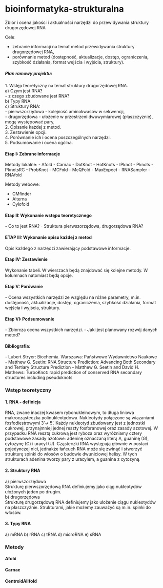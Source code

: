 # bioinformatyka-strukturalna
Zbiór i ocena jakości i aktualności narzędzi do przewidywania struktury drugorzędowej RNA

Cele:
- zebranie informacji na temat metod przewidywania struktury drugorzędowej RNA,
- porównanie metod (dostępność, aktualizacje, dostęp, ograniczenia, szybkość działania, format wejścia i wyjścia, struktury).

<h5>Plan ramowy projektu:</h5>
<p>
1. Wstęp teoretyczny na temat struktury drugorzędowej RNA.<br />
  a) Czym jest RNA?<br/>
    - z czego zbudowane jest RNA?<br/>
  b) Typy RNA<br/>
  c) Struktury RNA:<br/>
    - pierwszorzędowa - kolejność aminokwasów w sekwencji,<br/>
    - drugorzędowa - ułożenie w przestrzeni dwuwymiarowej (płaszczyznie), mogą występować pary,<br/>
2. Opisanie każdej z metod.<br />
3. Zestawienie opcji.<br />
4. Porównanie ich i ocena poszczególnych narzędzi.<br />
5. Podsumowanie i ocena ogólna.<br />
</p>

<h4>Etap I: Zebrane informacje</h4>
Metody lokalne:
- Afold
- Carnac
- DotKnot
- HotKnots
- IPknot
- Pknots
- PknotsRG
- ProbKnot
- MCFold
- McQFold
- MaxExpect
- RNASampler
- RNAfold

Metody webowe:
- CMfinder
- Alterna
- Cylofold

<h4>Etap II: Wykonanie wstępu teoretycznego</h4>
- Co to jest RNA?
- Struktura pierwszorzędowa, drugorzędowa RNA?

<h4>ETAP III: Wykonanie opisu każdej z metod</h4>
Opis każdego z narzędzi zawierający podstawowe informacje.

<h4>Etap IV: Zestawienie</h4>
Wykonanie tabeli. W wierszach będą znajdować się kolejne metody. W kolumnach natomiast będą opcje.

<h4>Etap V: Porówanie</h4>
- Ocena wszystkich narzędzi ze względu na różne parametry, m.in. dostępność, aktualizacje, dostęp, ograniczenia, szybkość działania, format wejścia i wyjścia, struktury.

<h4>Etap VI: Podsumowanie</h4>
- Zbiorcza ocena wszystkich narzędzi.
- Jaki jest planowany rozwój danych metod?


<h4>Bibliografia:</h4>
- Lubert Stryer: Biochemia. Warszawa: Państwowe Wydawnictwo Naukowe
- Matthew G. Seetin: RNA Structure Prediction: Advancing Both Secondary and Tertiary Structure Prediction
- Matthew G. Seetin and David H. Mathews: TurboKnot: rapid prediction of conserved RNA secondary structures including pseudoknots



<h3>Wstęp teoretyczny</h3>
<h4>1. RNA - definicja</h4>
<p>RNA, zwane inaczej kwasem rybonukleinowym, to długa liniowa makrocząsteczka polinukleotydowa.  Nukleotydy połączone są wiązaniami fosfodiestrowymi 3’→ 5’. Każdy nukleotyd zbudowany jest z jednostki cukrowej, przynajmniej jednej reszty fosforanowej oraz zasady azotowej. W przypadku RNA resztą cukrową jest ryboza oraz wyróżniamy cztery podstawowe zasady azotowe: adeninę oznaczaną literą A, guaninę (G), cytozynę (C) i uracyl (U). 
Cząsteczki RNA występują głównie w postaci pojedynczej nici, jednakże łańcuch RNA może się zwinąć i stworzyć strukturę spinki do włosów o budowie dwuniciowej helisy. W tych strukturach adenina tworzy pary z uracylem, a guanina z cytozyną. 
</p>
<h4>2. Struktury RNA</h4>
<p>
a) pierwszorzędowa<br/>
  Strukturę pierwszorzędową RNA definiujemy jako ciąg nukleotydów ułożonych jeden po drugim.
<br/>b) drugorzędowa<br/>
  Strukturę drugorzędową RNA definiujemy jako ułożenie ciągu nukleotydów na płaszczyźnie. Strukturami, jakie możemy zauważyć są m.in. spinki do włosów.
</p>
<h4>3. Typy RNA</h4>
a) mRNA
b) rRNA
c) tRNA
d) microRNA
e) sRNA

<h3>Metody</h3>
<h4>Afold</h4>
<p></p>

<h4>Carnac</h4>
<p></p>

<h4>CentroidAlifold</h4>
<p></p>
